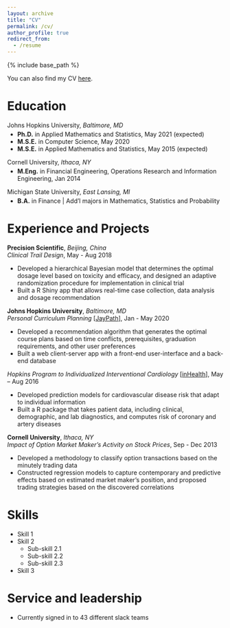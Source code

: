 ```yaml
---
layout: archive
title: "CV"
permalink: /cv/
author_profile: true
redirect_from:
  - /resume
---
```


{% include base_path %}

You can also find my CV <a href="">here</a>.

Education
======
Johns Hopkins University, <i>Baltimore, MD</i>
<ul style="margin-top: -10px">
  <li><b>Ph.D.</b> in Applied Mathematics and Statistics, May 2021 (expected)</li>
  <li><b>M.S.E.</b> in Computer Science, May 2020</li>
  <li><b>M.S.E.</b> in Applied Mathematics and Statistics, May 2015 (expected)</li>
</ul>

Cornell University, <i>Ithaca, NY</i>
<ul style="margin-top: -10px">
  <li><b>M.Eng.</b> in Financial Engineering, Operations Research and Information Engineering, Jan 2014</li>
</ul>

Michigan State University, <i>East Lansing, MI</i>
<ul style="margin-top: -10px">
  <li><b>B.A.</b> in Finance | Add’l majors in Mathematics, Statistics and Probability</li>
</ul>

Experience and Projects
======
<b>Precision Scientific</b>, <i>Beijing, China</i><br>
<i>Clinical Trail Design</i>, May - Aug 2018
<ul>
  <li>Developed a hierarchical Bayesian model that determines the optimal dosage level based on toxicity and efficacy, and designed an adaptive randomization procedure for implementation in clinical trial</li>
  <li>Built a R Shiny app that allows real-time case collection, data analysis and dosage recommendation</li>
</ul>

<b>Johns Hopkins University</b>, <i>Baltimore, MD</i><br>
<i>Personal Curriculum Planning</i> [<a href="https://github.com/longwangjhu/JayPath">JayPath</a>], Jan - May 2020
<ul>
  <li>Developed a recommendation algorithm that generates the optimal course plans based on time conflicts, prerequisites, graduation requirements, and other user preferences</li>
  <li>Built a web client-server app with a front-end user-interface and a back-end database</li>
</ul>

<i>Hopkins Program to Individualized Interventional Cardiology</i> [<a href="https://www.hopkinsmedicine.org/inhealth/index.html">inHealth</a>], May – Aug 2016
<ul>
  <li>Developed prediction models for cardiovascular disease risk that adapt to individual information</li>
  <li>Built a R package that takes patient data, including clinical, demographic, and lab diagnostics, and computes risk of coronary and artery diseases</li>
</ul>

<b>Cornell University</b>, <i>Ithaca, NY</i><br>
<i>Impact of Option Market Maker’s Activity on Stock Prices</i>, Sep - Dec 2013
<ul>
  <li>Developed a methodology to classify option transactions based on the minutely trading data</li>
  <li>Constructed regression models to capture contemporary and predictive effects based on estimated market maker’s position, and proposed trading strategies based on the discovered correlations</li>
</ul>

Skills
======
* Skill 1
* Skill 2
  * Sub-skill 2.1
  * Sub-skill 2.2
  * Sub-skill 2.3
* Skill 3

<!---
Publications
======
  <ul>{% for post in site.publications %}
    {% include archive-single-cv.html %}
  {% endfor %}</ul>
  
Talks
======
  <ul>{% for post in site.talks %}
    {% include archive-single-talk-cv.html %}
  {% endfor %}</ul>
  
Teaching
======
  <ul>{% for post in site.teaching %}
    {% include archive-single-cv.html %}
  {% endfor %}</ul>
--->

Service and leadership
======
* Currently signed in to 43 different slack teams
